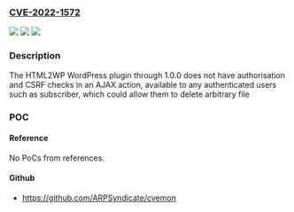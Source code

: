### [CVE-2022-1572](https://cve.mitre.org/cgi-bin/cvename.cgi?name=CVE-2022-1572)
![](https://img.shields.io/static/v1?label=Product&message=HTML2WP&color=blue)
![](https://img.shields.io/static/v1?label=Version&message=n%2Fa&color=blue)
![](https://img.shields.io/static/v1?label=Vulnerability&message=CWE-862%20Missing%20Authorization&color=brighgreen)

### Description

The HTML2WP WordPress plugin through 1.0.0 does not have authorisation and CSRF checks in an AJAX action, available to any authenticated users such as subscriber, which could allow them to delete arbitrary file

### POC

#### Reference
No PoCs from references.

#### Github
- https://github.com/ARPSyndicate/cvemon

